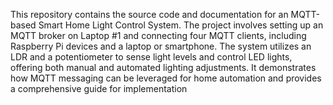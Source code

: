 This repository contains the source code and documentation for an MQTT-based Smart Home Light Control System. The project involves setting up an MQTT broker on Laptop #1 and connecting four MQTT clients, including Raspberry Pi devices and a laptop or smartphone. The system utilizes an LDR and a potentiometer to sense light levels and control LED lights, offering both manual and automated lighting adjustments. It demonstrates how MQTT messaging can be leveraged for home automation and provides a comprehensive guide for implementation